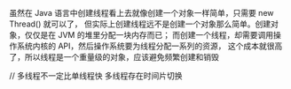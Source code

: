 虽然在 Java 语言中创建线程看上去就像创建一个对象一样简单，只需要 new Thread() 就可以了，
但实际上创建线程远不是创建一个对象那么简单。创建对象，仅仅是在 JVM 的堆里分配一块内存而已；
而创建一个线程，却需要调用操作系统内核的 API，然后操作系统要为线程分配一系列的资源，
这个成本就很高了，所以线程是一个重量级的对象，应该避免频繁创建和销毁



// 多线程不一定比单线程快
多线程存在时间片切换



